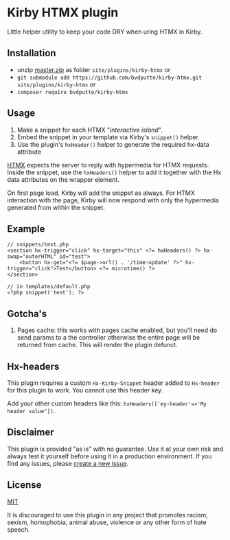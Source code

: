 # Kirby HTMX plugin

Little helper utility to keep your code DRY when uring HTMX in Kirby.

## Installation

- unzip [master.zip](https://github.com/bvdputte/kirby-htmx/archive/master.zip) as folder `site/plugins/kirby-htmx` or
- `git submodule add https://github.com/bvdputte/kirby-htmx.git site/plugins/kirby-htmx` or
- `composer require bvdputte/kirby-htmx`

## Usage

1. Make a snippet for each HTMX "_interactive island_".
2. Embed the snippet in your template via Kirby's `snippet()` helper.
3. Use the plugin's `hxHeader()` helper to generate the required hx-data attribute

[HTMX](https://htmx.org) expects the server to reply with hypermedia for HTMX requests.<br>
Inside the snippet, use the `hxHeaders()` helper to add it together with the Hx data attributes on the wrapper element.

On first page load, Kirby will add the snippet as always. For HTMX interaction with the page, Kirby will now respond with only the hypermedia generated from within the snippet.

## Example

```
// snippets/test.php
<section hx-trigger="click" hx-target="this" <?= hxHeaders() ?> hx-swap="outerHTML" id="test">
	<button hx-get="<?= $page->url() . '/time:update' ?>" hx-trigger="click">Test</button> <?= microtime() ?>
</section>
```

```
// in templates/default.php
<?php snippet('test'); ?>
```

## Gotcha's

1. Pages cache: this works with pages cache enabled, but you'll need do send params to a the controller otherwise the entire page will be returned from cache. This will render the plugin defunct.

## Hx-headers

This plugin requires a custom `Hx-Kirby-Snippet` header added to `Hx-header` for this plugin to work.
You cannot use this header key.

Add your other custom headers like this: `hxHeaders(['my-header'=>'My header value"])`.

## Disclaimer

This plugin is provided "as is" with no guarantee. Use it at your own risk and always test it yourself before using it in a production environment. If you find any issues, please [create a new issue](https://github.com/bvdputte/kirby-htmx/issues/new).

## License

[MIT](https://opensource.org/licenses/MIT)

It is discouraged to use this plugin in any project that promotes racism, sexism, homophobia, animal abuse, violence or any other form of hate speech.
